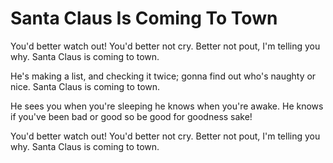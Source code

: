 # Santa Claus Is Coming To Town

You'd better watch out!
You'd better not cry.
Better not pout,
I'm telling you why.
Santa Claus is coming to town.

He's making a list,
and checking it twice;
gonna find out
who's naughty or nice.
Santa Claus is coming to town.

He sees you
when you're sleeping
he knows
when you're awake.
He knows if you've
been bad or good
so be good
for goodness sake!

You'd better watch out!
You'd better not cry.
Better not pout,
I'm telling you why.
Santa Claus is coming to town.
